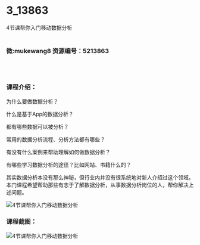 # 3_13863
4节课帮你入门移动数据分析
<br/></br>
<h3>微:mukewang8 资源编号：5213863</h3>
<br/></br>
<h3>课程介绍：</h3>
<p>为什么要做<a title="查看与 数据分析 相关的文章" target="_blank">数据分析</a>？</p>
<p>什么是基于App的<a title="查看与 数据分析 相关的文章" target="_blank">数据分析</a>？</p>
<p>都有哪些数据可以被分析？</p>
<p>常用的数据分析流程、分析方法都有哪些？</p>
<p>有没有什么案例来帮助理解如何做数据分析？</p>
<p>有哪些学习数据分析的途径？比如网站、书籍什么的？</p>
<p>其实数据分析本没有那么神秘，但行业内并没有很系统地对新人介绍过这个领域。本门课程希望帮助那些有志于了解数据分析，从事数据分析岗位的人，帮你解决上述问题。</p>
<p><img src="https://www.ko996.com/wp-content/uploads/img/2020/06/1-68-300x157.png" alt="4节课帮你入门移动数据分析"></p>
<div class="info-desc">
<h3>课程截图：</h3>
<p><img src="https://www.ko996.com/wp-content/uploads/img/2020/06/2-75.png" alt="4节课帮你入门移动数据分析"></p>


			
</div>
